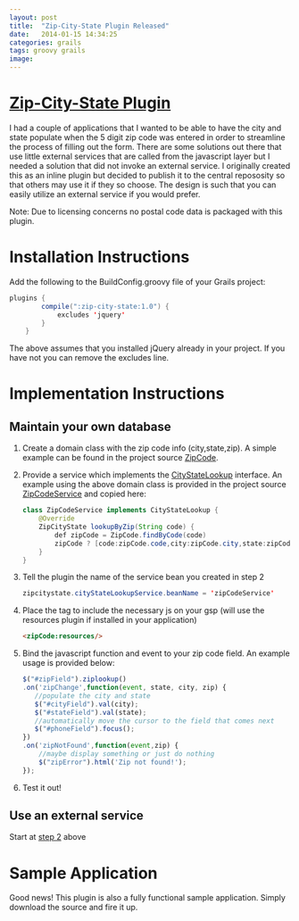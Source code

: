 ```yaml
---
layout: post
title:  "Zip-City-State Plugin Released"
date:   2014-01-15 14:34:25
categories: grails
tags: groovy grails
image:
---
```


[Zip-City-State Plugin](https://github.com/alexkramer/ZipCityState/)
=====================
I had a couple of applications that I wanted to be able to have the city and state populate when the 5 digit zip code was entered in order to streamline the process of filling out the form. There are some solutions out there that use little external services that are called from the javascript layer but I needed a solution that did not invoke an external service. I originally created this as an inline plugin but decided to publish it to the central repososity so that others may use it if they so choose. The design is such that you can easily utilize an external service if you would prefer.

Note: Due to licensing concerns no postal code data is packaged with this plugin.

Installation Instructions
============
Add the following to the BuildConfig.groovy file of your Grails project:

```java
plugins {
        compile(":zip-city-state:1.0") {
            excludes 'jquery'
        }
    }
```
The above assumes that you installed jQuery already in your project.  If you have not you can remove the excludes line.

Implementation Instructions
===========================
Maintain your own database
--------------------------
1. Create a domain class with the zip code info (city,state,zip).
    A simple example can be found in the project source [ZipCode](https://github.com/alexkramer/ZipCityState/blob/master/grails-app/domain/zipcitystate/ZipCode.groovy).
2. Provide a service which implements the [CityStateLookup](https://github.com/alexkramer/ZipCityState/blob/master/src/groovy/zipcitystate/CityStateLookup.groovy) interface.<a name="step2"></a>
    An example using the above domain class is provided in the project source [ZipCodeService](https://github.com/alexkramer/ZipCityState/blob/master/grails-app/services/zipcitystate/ZipCodeService.groovy)
    and copied here:

    ```java
    class ZipCodeService implements CityStateLookup {
        @Override
        ZipCityState lookupByZip(String code) {
            def zipCode = ZipCode.findByCode(code)
            zipCode ? [code:zipCode.code,city:zipCode.city,state:zipCode.state] as ZipCityState : null
        }
    }
    ```

3. Tell the plugin the name of the service bean you created in step 2

    ```java
    zipcitystate.cityStateLookupService.beanName = 'zipCodeService'
    ```
4. Place the tag to include the necessary js on your gsp (will use the resources plugin if installed in your application)

    ```html
    <zipCode:resources/>
    ```
5. Bind the javascript function and event to your zip code field. An example usage is provided below:

    ```javascript
    $("#zipField").ziplookup()
    .on('zipChange',function(event, state, city, zip) {
       //populate the city and state
       $("#cityField").val(city);
       $("#stateField").val(state);
       //automatically move the cursor to the field that comes next
       $("#phoneField").focus();
    })
    .on('zipNotFound',function(event,zip) {
        //maybe display something or just do nothing
        $("zipError").html('Zip not found!');
    });
    ```
6. Test it out!

Use an external service
------------------------
Start at [step 2](#step2) above

Sample Application
==================
Good news! This plugin is also a fully functional sample application.  Simply download the source and fire it up.